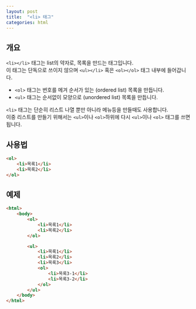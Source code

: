 ```yaml
---
layout: post
title:  "<li> 태그"
categories: html
---
```


## 개요
`<li></li>` 태그는 list의 약자로, 목록을 만드는 태그입니다.  
이 태그는 단독으로 쓰이지 않으며 `<ul></li>` 혹은 `<ol></ol>` 태그 내부에 들어갑니다.


- `<ol>` 태그는 번호를 메겨 순서가 있는 (ordered list) 목록을 만듭니다.
- `<ul>` 태그는 순서없이 모양으로 (unordered list) 목록을 만듭니다.

`<li>` 태그는 단순히 리스트 나열 뿐만 아니라 메뉴등을 만들때도 사용합니다.  
이중 리스트를 만들기 위해서는 `<ul>`이나 `<ol>`하위에 다시 `<ul>`이나 `<ol>` 태그를 쓰면 됩니다.

## 사용법
```html
<ol>
	<li>목록1</li>
	<li>목록2</li>
</ol>
```

## 예제
```html
<html>
	<body>
		<ol>
			<li>목록1</li>
			<li>목록2</li>
		</ol>

		<ul>
			<li>목록1</li>
			<li>목록2</li>
			<li>목록3</li>
			<ol>
				<li>목록3-1</li>
				<li>목록3-2</li>
			</ol>
		</ul>
	</body>
</html>
```
